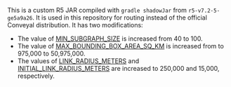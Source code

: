 This is a custom R5 JAR compiled with `gradle shadowJar` from `r5-v7.2-5-ge5a9a26`.
It is used in this repository for routing instead of the official Conveyal
distribution. It has two modifications:

- The value of [MIN_SUBGRAPH_SIZE](https://github.com/conveyal/r5/blob/e5a9a2653ce8ac561c7b182b87764f2c94e7d594/src/main/java/com/conveyal/r5/streets/StreetLayer.java#L91) is increased from 40 to 100.
- The value of [MAX_BOUNDING_BOX_AREA_SQ_KM](https://github.com/conveyal/r5/blob/e5a9a2653ce8ac561c7b182b87764f2c94e7d594/src/main/java/com/conveyal/r5/common/GeometryUtils.java#L27) is increased from to 975,000 to 50,975,000.
- The values of [LINK_RADIUS_METERS](https://github.com/conveyal/r5/blob/e5a9a2653ce8ac561c7b182b87764f2c94e7d594/src/main/java/com/conveyal/r5/streets/StreetLayer.java#L107) and [INITIAL_LINK_RADIUS_METERS](https://github.com/conveyal/r5/blob/e5a9a2653ce8ac561c7b182b87764f2c94e7d594/src/main/java/com/conveyal/r5/streets/StreetLayer.java#L115) are increased to 250,000 and 15,000, respectively.

